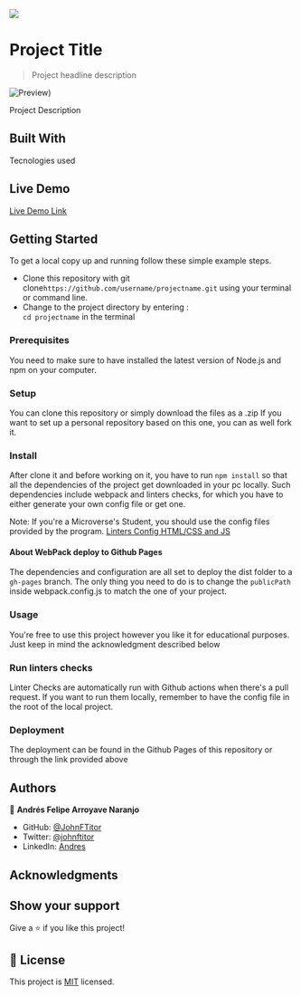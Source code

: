 ![](https://img.shields.io/badge/Microverse-blueviolet)

# Project Title

> Project headline description

![Preview](./preview.gif))

Project Description

## Built With

Tecnologies used

## Live Demo

[Live Demo Link]()


## Getting Started

To get a local copy up and running follow these simple example steps.

- Clone this repository with git clone```https://github.com/username/projectname.git``` using your terminal or command line.
- Change to the project directory by entering : <br>
```cd projectname``` in the terminal

### Prerequisites

You need to make sure to have installed the latest version of Node.js and npm on your computer.

### Setup

You can clone this repository or simply download the files as a .zip
If you want to set up a personal repository based on this one, you can as well fork it.

### Install

After clone it and before working on it, you have to run ```npm install``` so that all the dependencies of the project get downloaded in your pc locally.
Such dependencies include webpack and linters checks, for which you have to either generate your own config file or get one. 

Note: If you're a Microverse's Student, you should use the config files provided by the program.
[Linters Config HTML/CSS and JS](https://github.com/microverseinc/linters-config/tree/master/html-css-js)

#### About WebPack deploy to Github Pages

The dependencies and configuration are all set to deploy the dist folder to a ```gh-pages``` branch. The only thing you need to do is to change the ```publicPath``` 
inside webpack.config.js to match the one of your project.   

### Usage

You're free to use this project however you like it for educational purposes. Just keep in mind the acknowledgment described below

### Run linters checks

Linter Checks are automatically run with Github actions when there's a pull request. If you want to run them locally, remember to have the config file in the root of the local project. 

### Deployment

The deployment can be found in the Github Pages of this repository or through the link provided above

## Authors

👤 **Andrés Felipe Arroyave Naranjo**

- GitHub: [@JohnFTitor](https://github.com/JohnFTitor)
- Twitter: [@johnftitor](https://twitter.com/johnftitor)
- LinkedIn: [Andres](https://www.linkedin.com/in/andresfelipe117/?locale=en_US)

## Acknowledgments

## Show your support

Give a ⭐️ if you like this project!

## 📝 License

This project is [MIT](./MIT.md) licensed.
